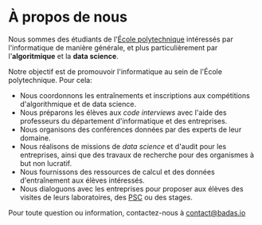 # À propos de nous

Nous sommes des étudiants de l'[École polytechnique](https://polytechnique.edu/) intéressés par l'informatique de manière générale, et plus particulièrement par l'**algoritmique** et la **data science**.

Notre objectif est de promouvoir l'informatique au sein de l'École polytechnique. Pour cela:

* Nous coordonnons les entraînements et inscriptions aux compétitions d'algorithmique et de data science.
* Nous préparons les élèves aux *code interviews* avec l'aide des professeurs du département d'informatique et des entreprises.
* Nous organisons des conférences données par des experts de leur domaine.
* Nous réalisons de missions de *data science* et d'audit pour les entreprises, ainsi que des travaux de recherche pour des organismes à but non lucratif.
* Nous fournissons des ressources de calcul et des données d'entraînement aux élèves intéressés.
* Nous dialoguons avec les entreprises pour proposer aux élèves des visites de leurs laboratoires, des [PSC](https://www.polytechnique.edu/fr/formation-par-projets) ou des stages.


Pour toute question ou information, contactez-nous à [contact@badas.io](mailto:contact@badas.io)
